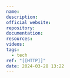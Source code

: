 ```yaml
---
name: 
description: 
official website: 
repository: 
documentation: 
resources: 
videos: 
tags:
  - tech
ref: "[[HTTP]]"
date: 2024-03-28 13:22
---
```

